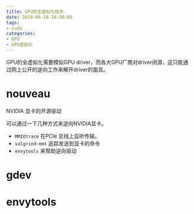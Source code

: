 ```yaml
---
title: GPU的全虚拟化技术
date: 2018-06-18 16:56:05
tags:
- cuda
categories:
- GPU
- GPU虚拟化
---
```


GPU的全虚拟化需要模拟GPU driver，而各大GPU厂商对driver闭源，这只能通过网上公开的逆向工作来解开driver的面具。
<!-- more -->

# nouveau

NVIDIA 显卡的开源驱动

可以通过一下几种方式来逆向NVIDIA显卡。

- `MMIOtrace` 在PCIe 总线上监听传输。
- `valgrind-mmt` 追踪发送到显卡的命令
- `envytools` 来帮助逆向驱动


# gdev


# envytools

